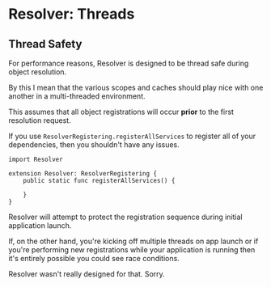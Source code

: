 #  Resolver: Threads

## Thread Safety

For performance reasons, Resolver is designed to be thread safe during object resolution.

By this I mean that the various scopes and caches should play nice with one another in a multi-threaded environment.

This assumes that all object registrations will occur **prior** to the first resolution request.

If you use `ResolverRegistering.registerAllServices` to register all of your dependencies, then you shouldn't have any issues.

```
import Resolver

extension Resolver: ResolverRegistering {
    public static func registerAllServices() {

    }
}
```
Resolver will attempt to protect the registration sequence during initial application launch.

If, on the other hand, you're kicking off multiple threads on app launch or if you're performing new registrations while your application is running then it's entirely possible you could see race conditions.

Resolver wasn't really designed for that. Sorry.

